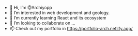 - 👋 Hi, I’m @Archiyopp
- 👀 I’m interested in web development and geology.
- 🌱 I’m currently learning React and its ecosystem
- 💞️ I’m looking to collaborate on ...
- 📫 Check out my portfolio in https://portfolio-arch.netlify.app/

<!---
Archiyopp/Archiyopp is a ✨ special ✨ repository because its `README.md` (this file) appears on your GitHub profile.
You can click the Preview link to take a look at your changes.
--->
